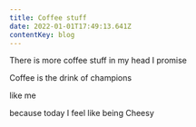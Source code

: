 ```yaml
---
title: Coffee stuff
date: 2022-01-01T17:49:13.641Z
contentKey: blog
---
```

There is more coffee stuff in my head I promise

Coffee is the drink of champions 

like me 

because today I feel like being Cheesy
